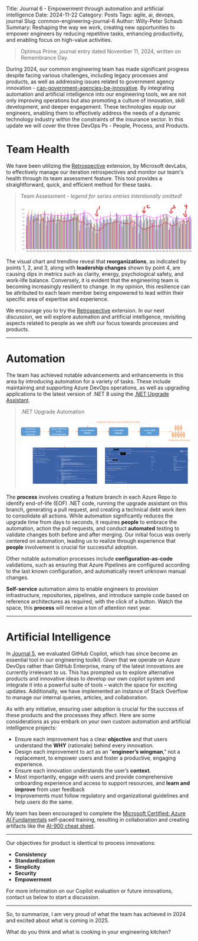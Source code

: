Title: Journal 6 - Empowerment through automation and artificial intelligence
Date: 2024-11-22
Category: Posts
Tags: agile, ai, devops, journal
Slug: common-engineering-journal-6
Author: Willy-Peter Schaub
Summary: Reshaping the way we work, creating new opportunities to empower engineers by reducing repetitive tasks, enhancing productivity, and enabling focus on high-value activities.

> Optimus Prime, journal entry dated November 11, 2024, written on Remembrance Day.

During 2024, our common engineering team has made significant progress despite facing various challenges, including legacy processes and products, as well as addressing issues related to government agency innovation - [can-government-agencies-be-innovative](/can-government-agencies-be-innovative.html). By integrating automation and artificial intelligence into our engineering tools, we are not only improving operations but also promoting a culture of innovation, skill development, and deeper engagement. These technologies equip our engineers, enabling them to effectively address the needs of a dynamic technology industry within the constraints of the insurance sector. In this update we will cover the three DevOps Ps - People, Process, and Products.

# Team Health

We have been utilizing the [Retrospective](https://marketplace.visualstudio.com/items?itemName=ms-devlabs.team-retrospectives) extension, by Microsoft devLabs, to effectively manage our iteration retrospectives and monitor our team's health through its team assessment feature. This tool provides a straightforward, quick, and efficient method for these tasks. 

>
> Team Assessment - _legend for series entries intentionally omitted!_
>
> ![Team Assessment](../images/common-engineering-journal-6-1.png)
>

The visual chart and trendline reveal that **reorganizations**, as indicated by points 1, 2, and 3, along with **leadership changes** shown by point 4, are causing dips in metrics such as clarity, energy, psychological safety, and work-life balance. Conversely, it is evident that the engineering team is becoming increasingly resilient to change. In my opinion, this resilience can be attributed to each team member being empowered to lead within their specific area of expertise and experience.

We encourage you to try the [Retrospective](https://marketplace.visualstudio.com/items?itemName=ms-devlabs.team-retrospectives) extension. In our next discussion, we will explore automation and artificial intelligence, revisiting aspects related to people as we shift our focus towards processes and products.

---

# Automation

The team has achieved notable advancements and enhancements in this area by introducing automation for a variety of tasks. These include maintaining and supporting Azure DevOps operations, as well as upgrading applications to the latest version of .NET 8 using the [.NET Upgrade Assistant](  https://devblogs.microsoft.com/dotnet/upgrade-assistant-general-availability/).

>
> .NET Upgrade Automation
>
> ![Automation Flow](../images/common-engineering-journal-6-2.png)
>

The **process** involves creating a feature branch in each Azure Repo to identify end-of-life (EOF) .NET code, running the upgrade assistant on this branch, generating a pull request, and creating a technical debt work item to consolidate all actions. While automation significantly reduces the upgrade time from days to seconds, it requires **people** to embrace the automation, action the pull requests, and conduct **automated** testing to validate changes both before and after merging. Our initial focus was overly centered on automation, leading us to realize through experience that **people** involvement is crucial for successful adoption.

Other notable automation processes include **configuration-as-code** validations, such as ensuring that Azure Pipelines are configured according to the last known configuration, and automatically revert unknown manual changes. 

**Self-service** automation aims to enable engineers to provision infrastructure, repositories, pipelines, and introduce sample code based on reference architectures as required, with the click of a button. Watch the space, this **process** will receive a ton of attention next year.

---

# Artificial Intelligence

In [Journal 5](https://wsbctechnicalblog.github.io/common-engineering-journal-5.html), we evaluated GitHub Copilot, which has since become an essential tool in our engineering toolkit. Given that we operate on Azure DevOps rather than GitHub Enterprise, many of the latest innovations are currently irrelevant to us. This has prompted us to explore alternative products and innovative ideas to develop our own copilot system and integrate it into a powerful suite of tools – watch the space for exciting updates. Additionally, we have implemented an instance of Stack Overflow to manage our internal queries, articles, and collaboration.

As with any initiative, ensuring user adoption is crucial for the success of these products and the processes they affect. Here are some considerations as you embark on your own custom automation and artificial intelligence projects:

- Ensure each improvement has a clear **objective** and that users understand the **WHY** (rationale) behind every innovation.
- Design each improvement to act as an "**engineer’s wingman**," not a replacement, to empower users and foster a productive, engaging experience.
- Ensure each innovation understands the user’s **context**.
- Most importantly, engage with users and provide comprehensive onboarding experience and access to support resources, and **learn and improve** from user feedback
- Improvements must follow regulatory and organizational guidelines and help users do the same.

My team has been encouraged to complete the [Microsoft Certified: Azure AI Fundamentals](https://learn.microsoft.com/en-us/credentials/certifications/azure-ai-fundamentals/?practice-assessment-type=certification) self-paced training, resulting in collaboration and creating artifacts like the [AI-900 cheat sheet](/ai-fundamentals-ai900-poster.html).

---

Our objectives for product is identical to process innovations:
- **Consistency**
- **Standardization**
- **Simplicity**
- **Security**
- **Empowerment**

For more information on our Copilot evaluation or future innovations, contact us below to start a discussion.

---

So, to summarize, I am very proud of what the team has achieved in 2024 and excited about what is coming in 2025. 

What do you think and what is cooking in your engineering kitchen?
